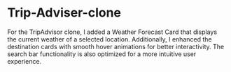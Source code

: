 # Trip-Adviser-clone
For the TripAdvisor clone, I added a Weather Forecast Card that displays the current weather of a selected location. Additionally, I enhanced the destination cards with smooth hover animations for better interactivity. The search bar functionality is also optimized for a more intuitive user experience.
